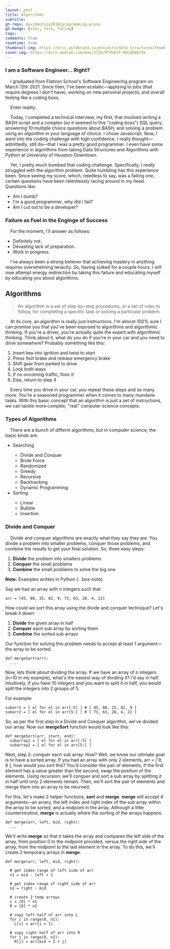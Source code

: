 ```yaml
---
layout: post
title: Algorithms 
subtitle: 
gh-repo: davidmolina2810/programming-prose
gh-badge: [star, fork, follow]
tags: 
comments: true
readtime: true
thumbnail-img: https://eric.guldbrand.io/projects/data-structures/thumbnail.png
cover-img: https://miro.medium.com/max/2726/0*UVG1F-0kLAEWAT3k
---
```


### I am a Software Engineer... Right?

&nbsp;&nbsp;&nbsp;&nbsp;I graduated from Flatiron School's Software Engineering program on March 12th 2021. Since then, I've been ecstatic&mdash;applying to jobs (that require degrees I don't have), working on new personal projects, and overall feeling like a coding boss. 

&nbsp;&nbsp;&nbsp;&nbsp;Enter reality. 

&nbsp;&nbsp;&nbsp;&nbsp;Today, I completed a technical interview, my first, that involved writing a BASH script and a complex (so it seemed to this "coding boss") SQL query, answering 10 multiple choice questions about BASH, and solving a problem using an *algorithm* in your language of choice. I chose Javascript. Now, I went into the coding challenge with high confidence. I really thought&mdash;admittedly, still do&mdash;that I was a pretty good programmer. I even have some experience in algorithms from taking Data Structures and Algorithms with Python at University of Houston-Downtown. 

&nbsp;&nbsp;&nbsp;&nbsp;Yet, I pretty much bombed that coding challenge. Specifically, I *really* struggled with the algorithm problem. Quite humbling has this experience been. Since seeing my score, which, needless to say, was a failing one, certain questions have been relentlessly racing around in my head. Questions like: 

<ul>
  <li>Am I dumb?</li> 
  <li>I'm a good programmer, why did I fail?</li> 
  <li>Am I cut out to be a developer?</li>
</ul>

### Failure as Fuel in the Enginge of Success

&nbsp;&nbsp;&nbsp;&nbsp;For the moment, I'll answer as follows:

<ul>
  <li>Definitely not.</li>
  <li>Devasting lack of preparation.</li>
  <li>Work in progress.</li>
</ul>

&nbsp;&nbsp;&nbsp;&nbsp;I've always been a strong believer that achieving mastery in anything requires overwhelming tenacity. So, having sulked for a couple hours, I will now attempt energy redirection by taking this failure and educating myself by educating you about algorithms.

## Algorithms

>An algorithm is a set of step-by-step procedures, or a set of rules to follow, for completing a specific task or solving a particular problem.

&nbsp;&nbsp;&nbsp;&nbsp;At its core, an algorithm is really just instructions. I'm almost 100% sure I can promise you that you've been exposed to algorithms and algorithmic thinking. If you're a driver, you're actually quite the expert with algorithmic thinking. Think about it, what do you do if you're in your car and you need to drive somewhere? Probably something like this: 

<ol>
  <li>Insert key into ignition and twist to start</li>
  <li>Press foot brake and release emergency brake</li>
  <li>Shift gear from parked to drive</li>
  <li>Look both ways</li>
  <li>If no oncoming traffic, floor it</li>
  <li>Else, return to step 4</li>
</ol>

&nbsp;&nbsp;&nbsp;&nbsp;Every time you drive in your car, you repeat these steps and so many more. You're a seasoned programmer when it comes to many mundane tasks. With this basic concept that an algorithm is just a set of instructions, we can tackle more complex, "real" computer science concepts.

### Types of Algorithms

&nbsp;&nbsp;&nbsp;&nbsp;There are a bunch of differnt algorithms, but in computer science, the basic kinds are:

<ul>
  <li>Searching</li>
    <ul>
      <li>Divide and Conquer</li>
      <li>Brute Force</li>
      <li>Randomized</li>
      <li>Greedy</li>
      <li>Recursive</li>
      <li>Backtracking</li>
      <li>Dynamic Programming</li>
    </ul>
  <li>Sorting</li>
    <ul>
      <li>Linear</li>
      <li>Bubble</li>
      <li>Insertion</li>
    </ul>
</ul>

### Divide and Conquer

&nbsp;&nbsp;&nbsp;&nbsp;Divide and conquer algorithms are exactly what they say they are. You divide a problem into smaller problems, conquer those problems, and combine the results to get your final solution. So, three easy steps:

<ol>
  <li><strong>Divide</strong> the problem into smallers problems</li>
  <li><strong>Conquer</strong> the small problems</li>
  <li><strong>Combine</strong> the small problems to solve the big one</li>
</ol>

**Note:** Examples written in Python
{: .box-note}

Say we had an array with n integers such that

```python3 
arr = [45, 88, 25, 82, 9, 73, 63, 28, 4, 22]
```

How could we sort this array using the divide and conquer technique? Let's break it down:

<ol>
  <li><strong>Divide</strong> the given array in half</li>
  <li><strong>Conquer</strong> each sub array by sorting them</li>
  <li><strong>Combine</strong> the sorted sub arrays</li>
</ol>

Our function for solving this problem needs to accept at least 1 argument&mdash;the array to be sorted.

```python3
def mergeSort(arr):
  ...
```

Now, lets think about dividing the array. If we have an array of n integers (n=10 in my example), what's the easiest way of dividing it? I'd say in half. Intuitively, if you have 10 integers and you want to split it in half, you would split the integers into 2 groups of 5. 

For example: 

```python3 
subarr1 = [ el for el in arr[:5] ] # [ 45, 88, 25, 82, 9 ]
subarr2 = [ el for el in arr[5:] ] # [ 73, 63, 28, 4, 22 ]
```

So, as per the first step in a Divide and Conquer algorithm, we've divided our array. Now our <strong>mergeSort</strong> function would look like this: 

```python3 
def mergeSort(arr, start, end): 
  subarray1 = [ el for el in arr[:5] ]
  subarray2 = [ el for el in arr[5:] ]
```

Next, step 2: conquer each sub array. How? Well, we know our ultimate goal is to have a sorted array. If you had an array with only 2 elements, arr = [ 9, 6 ], how would you sort this? You'd consider the pair of elements, if the first element has a value greater than the second, swap the position of the elements. Using recursion, we'll conquer and sort a sub array by splitting it in half until only 2 elements remain. Then, we'll sort the pair of elements and merge them into an array to be returned.

For this, let's make 2 helper functions, <strong>sort</strong> and <strong>merge</strong>. <strong>merge</strong> will accept 4 arguments&mdash;an arrary, the left index and right index of the sub array within the array to be sorted, and a midpoint in the array. Although a little counterintuitive, <strong>merge</strong> is actually where the sorting of the arrays happens. 

```python3
def merge(arr, left, mid, right):
  ...
```

We'll write <strong>merge</strong> so that it takes the array and compares the left side of the array, from position 0 to the midpoint provided, versus the right side of the array, from the midpoint to the last element in the array. To do this, we'll create 2 temporary arrays in <strong>merge</strong>. 

```python3
def merge(arr, left, mid, right): 

  # get index range of left side of arr
  n1 = mid - left + 1

  # get index range of right side of arr
  n2 = right - mid

  # create 2 temp arrays
  L = [0] * n1
  R = [0] * n2

  # copy left half of arr into L
  for i in range(0, n1):
    L[i] = arr[i + 1]

  # copy right half of arr into R
  for j in range(0, n2):
    R[j] = arr[mid + 1 + j]
```




